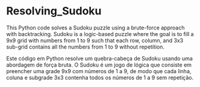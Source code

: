 # Resolving_Sudoku
This Python code solves a Sudoku puzzle using a brute-force approach with backtracking. Sudoku is a logic-based puzzle where the goal is to fill a 9x9 grid with numbers from 1 to 9 such that each row, column, and 3x3 sub-grid contains all the numbers from 1 to 9 without repetition.


Este código em Python resolve um quebra-cabeça de Sudoku usando uma abordagem de força bruta. O Sudoku é um jogo de lógica que consiste em preencher uma grade 9x9 com números de 1 a 9, de modo que cada linha, coluna e subgrade 3x3 contenha todos os números de 1 a 9 sem repetição.

